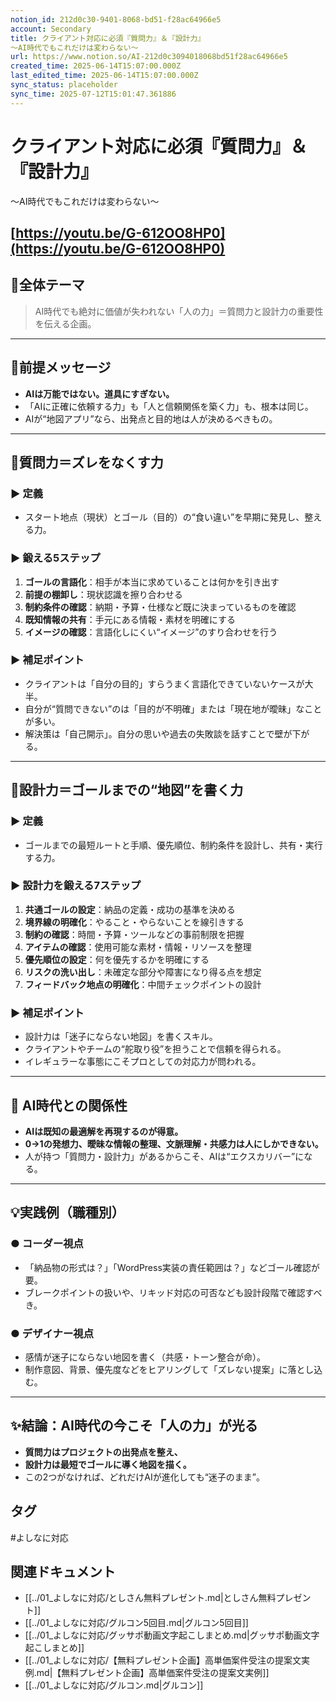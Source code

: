 ```yaml
---
notion_id: 212d0c30-9401-8068-bd51-f28ac64966e5
account: Secondary
title: クライアント対応に必須『質問力』＆『設計力』
〜AI時代でもこれだけは変わらない〜
url: https://www.notion.so/AI-212d0c3094018068bd51f28ac64966e5
created_time: 2025-06-14T15:07:00.000Z
last_edited_time: 2025-06-14T15:07:00.000Z
sync_status: placeholder
sync_time: 2025-07-12T15:01:47.361886
---
```

# クライアント対応に必須『質問力』＆『設計力』
〜AI時代でもこれだけは変わらない〜

[https://youtu.be/G-612OO8HP0](https://youtu.be/G-612OO8HP0)
---
## 🔷全体テーマ
> AI時代でも絶対に価値が失われない「人の力」＝質問力と設計力の重要性を伝える企画。
---
## 📌前提メッセージ
- **AIは万能ではない。道具にすぎない。**
- 「AIに正確に依頼する力」も「人と信頼関係を築く力」も、根本は同じ。
- AIが“地図アプリ”なら、出発点と目的地は人が決めるべきもの。
---
## 🧠質問力＝ズレをなくす力
### ▶ 定義
- スタート地点（現状）とゴール（目的）の“食い違い”を早期に発見し、整える力。
### ▶ 鍛える5ステップ
1. **ゴールの言語化**：相手が本当に求めていることは何かを引き出す
1. **前提の棚卸し**：現状認識を擦り合わせる
1. **制約条件の確認**：納期・予算・仕様など既に決まっているものを確認
1. **既知情報の共有**：手元にある情報・素材を明確にする
1. **イメージの確認**：言語化しにくい“イメージ”のすり合わせを行う
### ▶ 補足ポイント
- クライアントは「自分の目的」すらうまく言語化できていないケースが大半。
- 自分が“質問できない”のは「目的が不明確」または「現在地が曖昧」なことが多い。
- 解決策は「自己開示」。自分の思いや過去の失敗談を話すことで壁が下がる。
---
## 📐設計力＝ゴールまでの“地図”を書く力
### ▶ 定義
- ゴールまでの最短ルートと手順、優先順位、制約条件を設計し、共有・実行する力。
### ▶ 設計力を鍛える7ステップ
1. **共通ゴールの設定**：納品の定義・成功の基準を決める
1. **境界線の明確化**：やること・やらないことを線引きする
1. **制約の確認**：時間・予算・ツールなどの事前制限を把握
1. **アイテムの確認**：使用可能な素材・情報・リソースを整理
1. **優先順位の設定**：何を優先するかを明確にする
1. **リスクの洗い出し**：未確定な部分や障害になり得る点を想定
1. **フィードバック地点の明確化**：中間チェックポイントの設計
### ▶ 補足ポイント
- 設計力は「迷子にならない地図」を書くスキル。
- クライアントやチームの“舵取り役”を担うことで信頼を得られる。
- イレギュラーな事態にこそプロとしての対応力が問われる。
---
## 🤖 AI時代との関係性
- **AIは既知の最適解を再現するのが得意。**
- **0→1の発想力、曖昧な情報の整理、文脈理解・共感力は人にしかできない。**
- 人が持つ「質問力・設計力」があるからこそ、AIは“エクスカリバー”になる。
---
## 💡実践例（職種別）
### ● コーダー視点
- 「納品物の形式は？」「WordPress実装の責任範囲は？」などゴール確認が要。
- ブレークポイントの扱いや、リキッド対応の可否なども設計段階で確認すべき。
### ● デザイナー視点
- 感情が迷子にならない地図を書く（共感・トーン整合が命）。
- 制作意図、背景、優先度などをヒアリングして「ズレない提案」に落とし込む。
---
## ✨結論：AI時代の今こそ「人の力」が光る
- **質問力はプロジェクトの出発点を整え、**
- **設計力は最短でゴールに導く地図を描く。**
- この2つがなければ、どれだけAIが進化しても“迷子のまま”。

## タグ

#よしなに対応 

## 関連ドキュメント

- [[../01_よしなに対応/としさん無料プレゼント.md|としさん無料プレゼント]]
- [[../01_よしなに対応/グルコン5回目.md|グルコン5回目]]
- [[../01_よしなに対応/グッサポ動画文字起こしまとめ.md|グッサポ動画文字起こしまとめ]]
- [[../01_よしなに対応/【無料プレゼント企画】高単価案件受注の提案文実例.md|【無料プレゼント企画】高単価案件受注の提案文実例]]
- [[../01_よしなに対応/グルコン.md|グルコン]]
